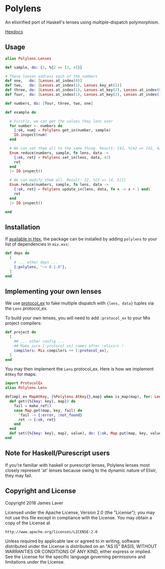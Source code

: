 # Polylens

An elixirified port of Haskell's lenses using multiple-dispatch polymorphism.

[Hexdocs](https://hexdocs.pm/polylens)

## Usage

```elixir
alias Polylens.Lenses

def sample, do: {1, %{2 => [3, 4]}}

# These lenses address each of the numbers
def one,   do: [Lenses.at_index(0)]
def two,   do: [Lenses.at_index(1), Lenses.key_at(2)]
def three, do: [Lenses.at_index(1), Lenses.at_key(2), Lenses.at_index(0)]
def four,  do: [Lenses.at_index(1), Lenses.at_key(2), Lenses.at_index(1)]

def numbers, do: [four, three, two, one]

def example do

  # Firstly, we can get the values they lens over
  for number <- numbers do
    {:ok, num} = Polylens.get_in(number, sample)
    IO.inspect(num)
  end

  # We can set them all to the same thing. Result: {42, %{42 => [42, 42]}}
  Enum.reduce(numbers, sample, fn lens, data ->
    {:ok, ret} = Polylens.set_in(lens, data, 42)
    ret
  end
  |> IO.inspect()

  # We can modify them all. Result: {2, %{3 => [4, 5]}}
  Enum.reduce(numbers, sample, fn lens, data ->
    {:ok, ret} = Polylens.update_in(lens, data, fn x -> x + 1 end)
    ret
  end
  |> IO.inspect()

end
```

## Installation

If [available in Hex](https://hex.pm/docs/publish), the package can be installed
by adding `polylens` to your list of dependencies in `mix.exs`:

```elixir
def deps do
  [
    # ... other deps ...
    {:polylens, "~> 0.1.0"},
  ]
end
```

## Implementing your own lenses

We use [protocol_ex](https://github.com/OvermindDL1/protocol_ex) to fake
multiple dispatch with `{lens, data}` tuples via the `Lens` protocol_ex.

To build your own lenses, you will need to add
`:protocol_ex` to your Mix project compilers:

```elixir
def project do
  [
    ## ... other config ...
    ## Make sure [:protocol_ex] comes after :elixirc !
    compilers: Mix.compilers ++ [:protocol_ex],
  ]
end
```

You may then implement the `Lens` protocol_ex. Here is how we
implement `AtKey` for maps:

```elixir
import ProtocolEx
alias Polylens.Lens

defimpl_ex MapAtKey, {%Polylens.AtKey{},map} when is_map(map), for: Lens do
  def get({%{key: key}, map}) do
    fail = make_ref()
    case Map.get(map, key, fail) do
      ^fail -> {:error, :not_found}
      ret -> {:ok, ret}
    end
  end
  def set({%{key: key}, map}, value), do: {:ok, Map.put(map, key, value)}
end
```

## Note for Haskell/Purescript users

If you're familiar with haskell or purescript lenses, Polylens lenses
most closely represent 'at' lenses because owing to the dynamic nature
of Elixir, they may fail.

## Copyright and License

Copyright 2018 James Laver

Licensed under the Apache License, Version 2.0 (the "License");
you may not use this file except in compliance with the License.
You may obtain a copy of the License at

    http://www.apache.org/licenses/LICENSE-2.0

Unless required by applicable law or agreed to in writing, software
distributed under the License is distributed on an "AS IS" BASIS,
WITHOUT WARRANTIES OR CONDITIONS OF ANY KIND, either express or implied.
See the License for the specific language governing permissions and
limitations under the License.
  
